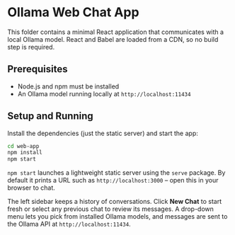 # Ollama Web Chat App

This folder contains a minimal React application that communicates with a local Ollama model. React and Babel are loaded from a CDN, so no build step is required.

## Prerequisites
- Node.js and npm must be installed
- An Ollama model running locally at `http://localhost:11434`

## Setup and Running
Install the dependencies (just the static server) and start the app:

```bash
cd web-app
npm install
npm start
```

`npm start` launches a lightweight static server using the `serve` package. By default it prints a URL such as `http://localhost:3000` – open this in your browser to chat.

The left sidebar keeps a history of conversations. Click **New Chat** to start fresh or select any previous chat to review its messages. A drop-down menu lets you pick from installed Ollama models, and messages are sent to the Ollama API at `http://localhost:11434`.
